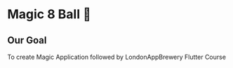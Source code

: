 # Magic 8 Ball 🎱

## Our Goal
To create Magic Application followed by LondonAppBrewery Flutter Course

